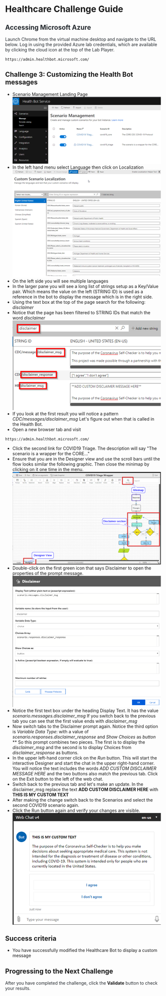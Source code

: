 # Healthcare Challenge Guide


## <span class="colour" style="color:rgb(36, 41, 46)">Accessing Microsoft Azure</span>

<span class="colour" style="color:rgb(36, 41, 46)">Launch Chrome from the virtual machine desktop and navigate to the URL below. Log in using the provided Azure lab credentials, which are available by clicking the cloud icon at the top of the Lab Player.</span>
<span class="colour" style="color:rgb(36, 41, 46)"></span>

```
https://admin.healthbot.microsoft.com/
```

## Challenge 3: Customizing the Health Bot messages

* Scenario Management Landing Page
![](images/scenariomgmt2.png)  
* In the left hand menu select Language then click on Localization
![](images/customscenario.png)  
* On the left side you will see multiple languages  
* In the larger pane you will see a long list of strings setup as a Key/Value pair. Which means the value on the left (STRING ID) is used as a reference in the bot to display the message which is in the right side.  
* Using the text box at the top of the page search for the following: *disclaimer*  
* Notice that the page has been filtered to STRING IDs that match the word *disclaimer*  
![](images/messagefilter.png)
* If you look at the first result you will notice a pattern *CDC/messages/disclaimer_msg* Let's figure out when that is called in the Health Bot.
* Open a new browser tab and visit  
```
https://admin.healthbot.microsoft.com/
```  
* Click the second link for COVID19 Triage. The description will say "The scenario is a wrapper for the CORE..." 
* Ensure that you are in the Designer view and use the scroll bars until the flow looks similar the following graphic. Then close the minimap by clicking on it one time in the menu.  
 ![](images/disclaimerview.png)  
* Double-click on the first green icon that says Disclaimer to open the properties of the prompt message.    
![](images/DisclaimerMsg.png)
* Notice the first text box under the heading Display Text. It has the value *scenario.messages.disclaimer_msg* If you switch back to the previous tab you can see that the first value ends with *disclaimer_msg*
* Now switch tabs to the Disclaimer prompt again. Notice the third option is *Variable Data Type*: with a value of *scenario.responses.disclaimer_response* and *Show Choices* as *button*  
** So this prompt combines two pieces. The first is to display the *disclaimer_msg* and the second is to display Choices from *disclaimer_response* as buttons.  
* In the upper left-hand corner click on the *Run* button. This will start the interactive Designer and start the chat in the upper right-hand corner. You will notice the text includes the words *ADD CUSTOM DISCLAIMER MESSAGE HERE* and the two buttons also match the previous tab. Click on the Exit button to the left of the web chat. 
* Switch back to the previous tab and let's make an update. In the disclaimer_msg replace the text **ADD CUSTOM DISCLAIMER HERE** with **THIS IS MY CUSTOM TEXT**  
* After making the change switch back to the Scenarios and select the second COVID19 scenario again.  
* Click the Run button again and verify your changes are visible.  ![](images/customtext.png)

## Success criteria

* You have successfully modified the Healthcare Bot to display a custom message  

## Progressing to the Next Challenge

<span class="colour" style="color:rgb(36, 41, 46)">After you have completed the challenge, click the </span>**Validate**<span class="colour" style="color:rgb(36, 41, 46)"> button to check your results.</span>
